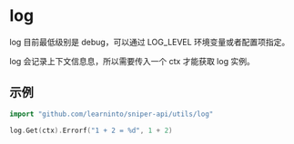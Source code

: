 # log

log 目前最低级别是 debug，可以通过 LOG_LEVEL 环境变量或者配置项指定。

log 会记录上下文信息息，所以需要传入一个 ctx 才能获取 log 实例。

## 示例
```go
import "github.com/learninto/sniper-api/utils/log"

log.Get(ctx).Errorf("1 + 2 = %d", 1 + 2)
```
